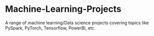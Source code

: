 # Machine-Learning-Projects
A range of machine learning/Data science projects covering topics like PySpark, PyTorch, Tensorflow, PowerBI, etc.
